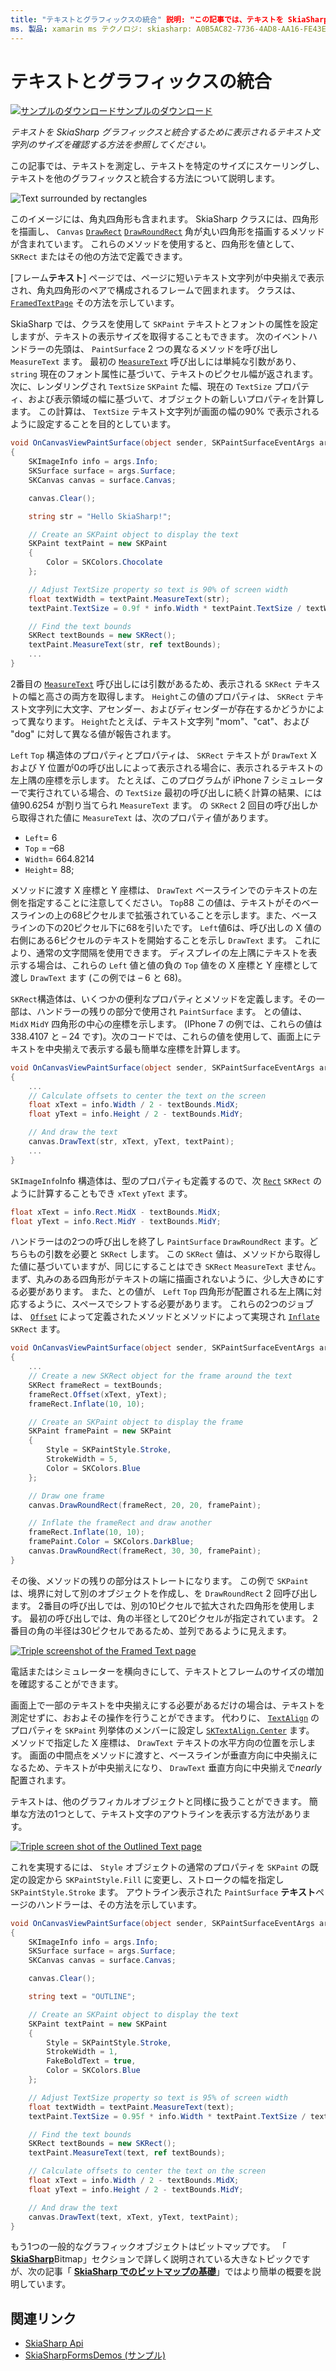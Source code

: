 ```yaml
---
title: "テキストとグラフィックスの統合" 説明: "この記事では、テキストを SkiaSharp グラフィックスと統合するために、レンダリングされたテキスト文字列のサイズを確認する方法について説明 Xamarin.Forms し、サンプルコードを使用して説明します。"
ms. 製品: xamarin ms テクノロジ: skiasharp: A0B5AC82-7736-4AD8-AA16-FE43E18D203C author: davidbritch dabritch: ms. date: 03/10/2017 no loc: [ Xamarin.Forms ,] を指定します。 Xamarin.Essentials
---
```


# <a name="integrating-text-and-graphics"></a>テキストとグラフィックスの統合

[![サンプルのダウンロード](~/media/shared/download.png)サンプルのダウンロード](https://docs.microsoft.com/samples/xamarin/xamarin-forms-samples/skiasharpforms-demos)

_テキストを SkiaSharp グラフィックスと統合するために表示されるテキスト文字列のサイズを確認する方法を参照してください。_

この記事では、テキストを測定し、テキストを特定のサイズにスケーリングし、テキストを他のグラフィックスと統合する方法について説明します。

![](text-images/textandgraphicsexample.png "Text surrounded by rectangles")

このイメージには、角丸四角形も含まれます。 SkiaSharp クラスには、四角形を描画し、 `Canvas` [`DrawRect`](xref:SkiaSharp.SKCanvas.DrawRect*) [`DrawRoundRect`](xref:SkiaSharp.SKCanvas.DrawRoundRect*) 角が丸い四角形を描画するメソッドが含まれています。 これらのメソッドを使用すると、四角形を値として、 `SKRect` またはその他の方法で定義できます。

[フレーム**テキスト**] ページでは、ページに短いテキスト文字列が中央揃えで表示され、角丸四角形のペアで構成されるフレームで囲まれます。 クラスは、 [`FramedTextPage`](https://github.com/xamarin/xamarin-forms-samples/blob/master/SkiaSharpForms/Demos/Demos/SkiaSharpFormsDemos/Basics/FramedTextPage.cs) その方法を示しています。

SkiaSharp では、クラスを使用して `SKPaint` テキストとフォントの属性を設定しますが、テキストの表示サイズを取得することもできます。 次のイベントハンドラーの先頭は、 `PaintSurface` 2 つの異なるメソッドを呼び出し `MeasureText` ます。 最初の [`MeasureText`](xref:SkiaSharp.SKPaint.MeasureText(System.String)) 呼び出しには単純な引数があり、 `string` 現在のフォント属性に基づいて、テキストのピクセル幅が返されます。 次に、レンダリングされ `TextSize` `SKPaint` た幅、現在の `TextSize` プロパティ、および表示領域の幅に基づいて、オブジェクトの新しいプロパティを計算します。 この計算は、 `TextSize` テキスト文字列が画面の幅の90% で表示されるように設定することを目的としています。

```csharp
void OnCanvasViewPaintSurface(object sender, SKPaintSurfaceEventArgs args)
{
    SKImageInfo info = args.Info;
    SKSurface surface = args.Surface;
    SKCanvas canvas = surface.Canvas;

    canvas.Clear();

    string str = "Hello SkiaSharp!";

    // Create an SKPaint object to display the text
    SKPaint textPaint = new SKPaint
    {
        Color = SKColors.Chocolate
    };

    // Adjust TextSize property so text is 90% of screen width
    float textWidth = textPaint.MeasureText(str);
    textPaint.TextSize = 0.9f * info.Width * textPaint.TextSize / textWidth;

    // Find the text bounds
    SKRect textBounds = new SKRect();
    textPaint.MeasureText(str, ref textBounds);
    ...
}
```

2番目の [`MeasureText`](xref:SkiaSharp.SKPaint.MeasureText(System.String,SkiaSharp.SKRect@)) 呼び出しには引数があるため、表示される `SKRect` テキストの幅と高さの両方を取得します。 `Height`この値のプロパティは、 `SKRect` テキスト文字列に大文字、アセンダー、およびディセンダーが存在するかどうかによって異なります。 `Height`たとえば、テキスト文字列 "mom"、"cat"、および "dog" に対して異なる値が報告されます。

`Left` `Top` 構造体のプロパティとプロパティは、 `SKRect` テキストが `DrawText` X および Y 位置が0の呼び出しによって表示される場合に、表示されるテキストの左上隅の座標を示します。 たとえば、このプログラムが iPhone 7 シミュレーターで実行されている場合、の `TextSize` 最初の呼び出しに続く計算の結果、には値90.6254 が割り当てられ `MeasureText` ます。 の `SKRect` 2 回目の呼び出しから取得された値に `MeasureText` は、次のプロパティ値があります。

- `Left`= 6
- `Top` = &ndash;68
- `Width`= 664.8214
- `Height`= 88;

メソッドに渡す X 座標と Y 座標は、 `DrawText` ベースラインでのテキストの左側を指定することに注意してください。 `Top`88 この値は、テキストがそのベースラインの上の68ピクセルまで拡張されていることを示します。また、ベースラインの下の20ピクセル下に68を引いたです。 `Left`値6は、呼び出しの X 値の右側にある6ピクセルのテキストを開始することを示し `DrawText` ます。 これにより、通常の文字間隔を使用できます。 ディスプレイの左上隅にテキストを表示する場合は、これらの `Left` 値と値の負の `Top` 値をの X 座標と Y 座標として渡し `DrawText` ます (この例では &ndash; 6 と 68)。

`SKRect`構造体は、いくつかの便利なプロパティとメソッドを定義します。その一部は、ハンドラーの残りの部分で使用され `PaintSurface` ます。 との値は、 `MidX` `MidY` 四角形の中心の座標を示します。 (IPhone 7 の例では、これらの値は338.4107 と &ndash; 24 です)。次のコードでは、これらの値を使用して、画面上にテキストを中央揃えで表示する最も簡単な座標を計算します。

```csharp
void OnCanvasViewPaintSurface(object sender, SKPaintSurfaceEventArgs args)
{
    ...
    // Calculate offsets to center the text on the screen
    float xText = info.Width / 2 - textBounds.MidX;
    float yText = info.Height / 2 - textBounds.MidY;

    // And draw the text
    canvas.DrawText(str, xText, yText, textPaint);
    ...
}
```

`SKImageInfo`Info 構造体は、型のプロパティも定義するので、次 [`Rect`](xref:SkiaSharp.SKImageInfo.Rect) `SKRect` のように計算することもでき `xText` `yText` ます。

```csharp
float xText = info.Rect.MidX - textBounds.MidX;
float yText = info.Rect.MidY - textBounds.MidY;
```

ハンドラーはの2つの呼び出しを終了し `PaintSurface` `DrawRoundRect` ます。どちらもの引数を必要と `SKRect` します。 この `SKRect` 値は、メソッドから取得した値に基づいていますが、同じにすることはでき `SKRect` `MeasureText` ません。 まず、丸みのある四角形がテキストの端に描画されないように、少し大きめにする必要があります。 また、との値が、 `Left` `Top` 四角形が配置される左上隅に対応するように、スペースでシフトする必要があります。 これらの2つのジョブは、 [`Offset`](xref:SkiaSharp.SKRect.Offset*) によって定義されたメソッドとメソッドによって実現され [`Inflate`](xref:SkiaSharp.SKRect.Inflate*) `SKRect` ます。

```csharp
void OnCanvasViewPaintSurface(object sender, SKPaintSurfaceEventArgs args)
{
    ...
    // Create a new SKRect object for the frame around the text
    SKRect frameRect = textBounds;
    frameRect.Offset(xText, yText);
    frameRect.Inflate(10, 10);

    // Create an SKPaint object to display the frame
    SKPaint framePaint = new SKPaint
    {
        Style = SKPaintStyle.Stroke,
        StrokeWidth = 5,
        Color = SKColors.Blue
    };

    // Draw one frame
    canvas.DrawRoundRect(frameRect, 20, 20, framePaint);

    // Inflate the frameRect and draw another
    frameRect.Inflate(10, 10);
    framePaint.Color = SKColors.DarkBlue;
    canvas.DrawRoundRect(frameRect, 30, 30, framePaint);
}
```

その後、メソッドの残りの部分はストレートになります。 この例で `SKPaint` は、境界に対して別のオブジェクトを作成し、を `DrawRoundRect` 2 回呼び出します。 2番目の呼び出しでは、別の10ピクセルで拡大された四角形を使用します。 最初の呼び出しでは、角の半径として20ピクセルが指定されています。 2番目の角の半径は30ピクセルであるため、並列であるように見えます。

 [![](text-images/framedtext-small.png "Triple screenshot of the Framed Text page")](text-images/framedtext-large.png#lightbox "Triple screenshot of the Framed Text page")

電話またはシミュレーターを横向きにして、テキストとフレームのサイズの増加を確認することができます。

画面上で一部のテキストを中央揃えにする必要があるだけの場合は、テキストを測定せずに、おおよその操作を行うことができます。 代わりに、 [`TextAlign`](xref:SkiaSharp.SKPaint.TextAlign) のプロパティを `SKPaint` 列挙体のメンバーに設定し [`SKTextAlign.Center`](xref:SkiaSharp.SKTextAlign) ます。 メソッドで指定した X 座標は、 `DrawText` テキストの水平方向の位置を示します。 画面の中間点をメソッドに渡すと、ベースラインが垂直方向に中央揃えになるため、テキストが中央揃えになり、 `DrawText` 垂直方向に中央揃えで*nearly*配置されます。

テキストは、他のグラフィカルオブジェクトと同様に扱うことができます。 簡単な方法の1つとして、テキスト文字のアウトラインを表示する方法があります。

[![](text-images/outlinedtext-small.png "Triple screen shot of the Outlined Text page")](text-images/outlinedtext-large.png#lightbox "Triple screenshot of the Outlined Text page")

これを実現するには、 `Style` オブジェクトの通常のプロパティを `SKPaint` の既定の設定から `SKPaintStyle.Fill` に変更し、ストロークの幅を指定し `SKPaintStyle.Stroke` ます。 アウトライン表示された `PaintSurface` **テキスト**ページのハンドラーは、その方法を示しています。

```csharp
void OnCanvasViewPaintSurface(object sender, SKPaintSurfaceEventArgs args)
{
    SKImageInfo info = args.Info;
    SKSurface surface = args.Surface;
    SKCanvas canvas = surface.Canvas;

    canvas.Clear();

    string text = "OUTLINE";

    // Create an SKPaint object to display the text
    SKPaint textPaint = new SKPaint
    {
        Style = SKPaintStyle.Stroke,
        StrokeWidth = 1,
        FakeBoldText = true,
        Color = SKColors.Blue
    };

    // Adjust TextSize property so text is 95% of screen width
    float textWidth = textPaint.MeasureText(text);
    textPaint.TextSize = 0.95f * info.Width * textPaint.TextSize / textWidth;

    // Find the text bounds
    SKRect textBounds = new SKRect();
    textPaint.MeasureText(text, ref textBounds);

    // Calculate offsets to center the text on the screen
    float xText = info.Width / 2 - textBounds.MidX;
    float yText = info.Height / 2 - textBounds.MidY;

    // And draw the text
    canvas.DrawText(text, xText, yText, textPaint);
}
```

もう1つの一般的なグラフィックオブジェクトはビットマップです。 「 [**SkiaSharp**](../bitmaps/index.md)Bitmap」セクションで詳しく説明されている大きなトピックですが、次の記事「 [**SkiaSharp でのビットマップの基礎**](bitmaps.md)」ではより簡単の概要を説明しています。

## <a name="related-links"></a>関連リンク

- [SkiaSharp Api](https://docs.microsoft.com/dotnet/api/skiasharp)
- [SkiaSharpFormsDemos (サンプル)](https://docs.microsoft.com/samples/xamarin/xamarin-forms-samples/skiasharpforms-demos)
